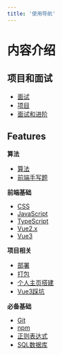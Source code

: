 ```yaml
---
title: '使用导航'
---
```


# 内容介绍

## 项目和面试
- [面试](https://juejin.cn/post/7017732278509453348#heading-0)
- [项目](https://www.yuque.com/u12273263/sanmu/as5vtg)
- [面试和进阶](https://www.bilibili.com/read/cv22469692?spm_id_from=444.41.list.card_opus.click)

## Features

**算法**
* [算法](algorithm/algorithm.md)
* [前端手写题](algorithm/JS.md)

**前端基础**
* [CSS](guide/css.md)
* [JavaScript](guide/JavaScript.md)
* [TypeScript](guide/TypeScript.md)
* [Vue2.x](guide/vue.md)
* [Vue3](guide/vue3_guigu.md)

**项目相关**
* [部署](guide/deploy.md)
* [打包](guide/webpackTS.md)
* [个人主页搭建](guide/Vuepress.md)
* [Vue3踩坑](guide/vue3.md)

**必备基础**
* [Git](tools/git.md)
* [npm](tools/npm.md)
* [正则表达式](tools/regExp.md)
* [SQL数据库](tools/sql.md)
